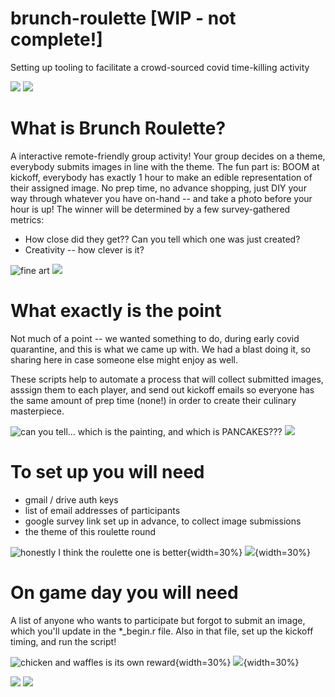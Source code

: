 # brunch-roulette [WIP - not complete!]
Setting up tooling to facilitate a crowd-sourced covid time-killing activity

![](images/roses_orig.png) ![](images/roses_md.png)



# What is Brunch Roulette?
A interactive remote-friendly group activity! Your group decides on a theme, 
everybody submits images in line with the theme. The fun part is: BOOM at kickoff,
everybody has exactly 1 hour to make an edible representation of their assigned 
image. No prep time, no advance shopping, just DIY your way through whatever you 
have on-hand -- and take a photo before your hour is up! The winner will be determined 
by a few survey-gathered metrics:

* How close did they get?? Can you tell which one was just created?
* Creativity -- how clever is it? 

![fine art](images/scream_km.png) ![](images/scream_orig.png)


# What exactly is the point
Not much of a point -- we wanted something to do, during early covid
quarantine, and this is what we came up with. We had a blast doing it, so sharing 
here in case someone else might enjoy as well.

These scripts help to automate a process that will collect submitted images, 
asssign them to each player, and send out kickoff emails so everyone has the 
same amount of prep time (none!) in order to create their culinary masterpiece.


![can you tell... which is the painting, and which is PANCAKES???](images/art_jm.png) ![](images/art_orig.png)


# To set up you will need

* gmail / drive auth keys
* list of email addresses of participants
* google survey link set up in advance, to collect image submissions
* the theme of this roulette round


![honestly I think the roulette one is better](images/starry_night_km.png){width=30%} ![](images/starry_night_orig.png){width=30%}



# On game day you will need
A list of anyone who wants to participate but forgot to submit an image, which you'll 
update in the *_begin.r file. Also in that file, set up the kickoff timing, and run the script! 



![chicken and waffles is its own reward](images/chicken_and_waffles_jm.png){width=30%} ![](images/chicken_and_waffles_orig.png){width=30%}


![](images/cinnamon_rolls_orig.png) ![](images/cinnamon_rolls_md.png)

